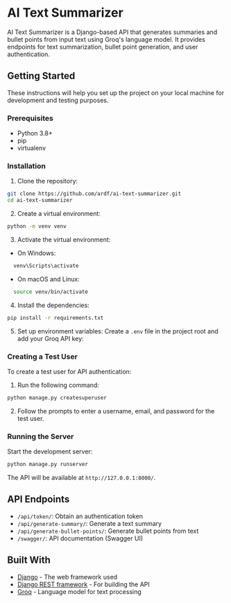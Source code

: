 # AI Text Summarizer

AI Text Summarizer is a Django-based API that generates summaries and bullet points from input text using Groq's language model. It provides endpoints for text summarization, bullet point generation, and user authentication.

## Getting Started

These instructions will help you set up the project on your local machine for development and testing purposes.

### Prerequisites

- Python 3.8+
- pip
- virtualenv

### Installation

1. Clone the repository:

```sh
git clone https://github.com/ardf/ai-text-summarizer.git
cd ai-text-summarizer
```

2. Create a virtual environment:

```sh
python -m venv venv
```

3. Activate the virtual environment:

- On Windows:

```sh
  venv\Scripts\activate
```

- On macOS and Linux:

```sh
  source venv/bin/activate
```

4. Install the dependencies:

```sh
pip install -r requirements.txt
```

5. Set up environment variables:
   Create a `.env` file in the project root and add your Groq API key:

### Creating a Test User

To create a test user for API authentication:

1. Run the following command:

```sh
python manage.py createsuperuser
```

2. Follow the prompts to enter a username, email, and password for the test user.

### Running the Server

Start the development server:

```sh
python manage.py runserver
```

The API will be available at `http://127.0.0.1:8000/`.

## API Endpoints

- `/api/token/`: Obtain an authentication token
- `/api/generate-summary/`: Generate a text summary
- `/api/generate-bullet-points/`: Generate bullet points from text
- `/swagger/`: API documentation (Swagger UI)

## Built With

- [Django](https://www.djangoproject.com/) - The web framework used
- [Django REST framework](https://www.django-rest-framework.org/) - For building the API
- [Groq](https://groq.com/) - Language model for text processing
